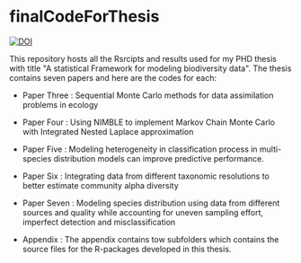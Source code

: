# finalCodeForThesis

[![DOI](https://zenodo.org/badge/685887846.svg)](https://zenodo.org/badge/latestdoi/685887846)

This repository hosts all the Rsrcipts and results used for my PHD thesis with title
"A statistical Framework for modeling biodiversity data". The thesis contains 
seven papers and here are the codes for each:

-  Paper Three : Sequential Monte Carlo methods for data assimilation problems 
in ecology

- Paper Four : Using NIMBLE to implement Markov Chain Monte Carlo with Integrated 
Nested Laplace approximation

- Paper Five : Modeling heterogeneity in classification process in multi-species 
distribution models can improve predictive performance.

- Paper Six : Integrating data from different taxonomic resolutions to better estimate 
community alpha diversity

- Paper Seven : Modeling species distribution using data from different sources
and quality while accounting for uneven sampling effort, imperfect detection and
misclassification

- Appendix : The appendix contains tow subfolders which contains the source files
for the R-packages developed in this thesis.
